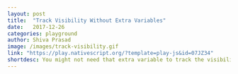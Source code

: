 ```yaml
---
layout: post
title:  "Track Visibility Without Extra Variables"
date:   2017-12-26
categories: playground
author: Shiva Prasad
image: /images/track-visibility.gif
link: "https://play.nativescript.org/?template=play-js&id=07JZ34"
shortdesc: You might not need that extra variable to track the visibility of an element.
---
```

